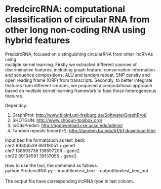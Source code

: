 # PredcircRNA: computational classification of circular RNA from other long non-coding RNA using hybrid features

PredcircRNA, focused on distinguishing circularRNA from other lncRNAs using  
multiple kernel learning. Firstly we extracted different sources of discriminative features, including graph feature, conservation information and sequence 
compositions, ALU and tandem repeat, SNP density and open reading frame (ORF) from transcripts. Secondly, to better integrate features from different sources, we 
proposed a computational approach based on multiple kernel learning framework to fuse those heterogeneous features.
<br>

Dependcy: <br>
1. GraphProt: http://www.bioinf.uni-freiburg.de/Software/GraphProt/ <br>
2. SHOTGUN: http://www.shogun-toolbox.org/  <br>
3. txCdsPredict: http://hgdownload.cse.ucsc.edu/admin/ <br>
4. Tandem repeats finder(trf): http://tandem.bu.edu/trf/trf.download.html <br>


Input bed file format(such as test_bed): <br>
chr2	69304539	69318051	+	gene1 <br>
chr7	138593736	138597206	-	gene2 <br>
chr22	39134591	39137055	-	gene3 <br>


How to use the tool, the command as follows: <br>
python PredcircRNA.py --inputfile=test_bed --outputfile=test_bed_out
<br><br>
The output file have corresponding lncRNA type in last column.
